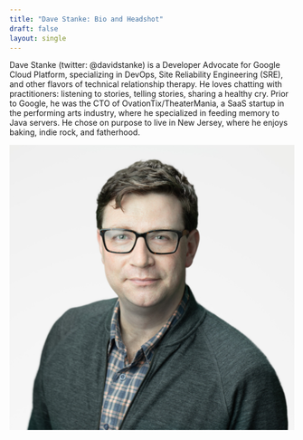```yaml
---
title: "Dave Stanke: Bio and Headshot"
draft: false
layout: single
---
```


Dave Stanke (twitter: @davidstanke) is a Developer Advocate for Google Cloud Platform, specializing in DevOps, Site Reliability Engineering (SRE), and other flavors of technical relationship therapy. He loves chatting with practitioners: listening to stories, telling stories, sharing a healthy cry. Prior to Google, he was the CTO of OvationTix/TheaterMania, a SaaS startup in the performing arts industry, where he specialized in feeding memory to Java servers. He chose on purpose to live in New Jersey, where he enjoys baking, indie rock, and fatherhood.

[![Dave Stanke headshot](davestanke-headshot.png)](davestanke-headshot.png)
